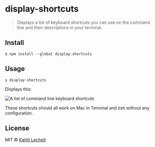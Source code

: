 # display-shortcuts

> Displays a list of keyboard shortcuts you can use on the command line and their descriptions in your terminal.

## Install

```
$ npm install --global display-shortcuts
```

## Usage

```
❯ display-shortcuts
```
Displays this:

![A list of command line keyboard shortcuts](https://cdn.rawgit.com/distilledhype/display-shortcuts/9f1353b0155c694612d0f5dd9178deae75b55030/screenshot.png)

These shortcuts should all work on Mac in Terminal and zsh without any configuration.

## License

MIT © [Kahlil Lechelt](https://github.com/distilledhype)
